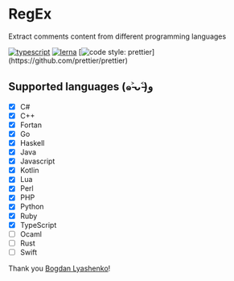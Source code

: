 # RegEx

Extract comments content from different programming languages

[![typescript](https://img.shields.io/badge/typescript-first-blue.svg)](https://github.com/idoo/regEx-comment)
[![lerna](https://img.shields.io/badge/maintained%20with-lerna-cc00ff.svg)](https://lernajs.io/)
[![code style: prettier](https://img.shields.io/badge/code_style-prettier-ff69b4.svg?)](https://github.com/prettier/prettier)

## Supported languages (๑˃̵ᴗ˂̵)و

- [x] C#
- [x] C++
- [x] Fortan
- [x] Go
- [x] Haskell
- [x] Java
- [x] Javascript
- [x] Kotlin
- [x] Lua
- [x] Perl
- [x] PHP
- [x] Python
- [x] Ruby
- [x] TypeScript
- [ ] Ocaml
- [ ] Rust
- [ ] Swift

Thank you <a href="https://github.com/Bogdan-Lyashenko">Bogdan Lyashenko</a>!
